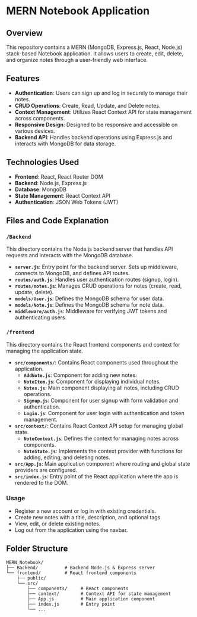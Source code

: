 # MERN Notebook Application

## Overview

This repository contains a MERN (MongoDB, Express.js, React, Node.js) stack-based Notebook application. It allows users to create, edit, delete, and organize notes through a user-friendly web interface.

## Features

- **Authentication**: Users can sign up and log in securely to manage their notes.
- **CRUD Operations**: Create, Read, Update, and Delete notes.
- **Context Management**: Utilizes React Context API for state management across components.
- **Responsive Design**: Designed to be responsive and accessible on various devices.
- **Backend API**: Handles backend operations using Express.js and interacts with MongoDB for data storage.

## Technologies Used

- **Frontend**: React, React Router DOM
- **Backend**: Node.js, Express.js
- **Database**: MongoDB
- **State Management**: React Context API
- **Authentication**: JSON Web Tokens (JWT)

## Files and Code Explanation

### `/Backend`

This directory contains the Node.js backend server that handles API requests and interacts with the MongoDB database.

- **`server.js`**: Entry point for the backend server. Sets up middleware, connects to MongoDB, and defines API routes.
- **`routes/auth.js`**: Handles user authentication routes (signup, login).
- **`routes/notes.js`**: Manages CRUD operations for notes (create, read, update, delete).
- **`models/User.js`**: Defines the MongoDB schema for user data.
- **`models/Note.js`**: Defines the MongoDB schema for note data.
- **`middleware/auth.js`**: Middleware for verifying JWT tokens and authenticating users.

### `/frontend`

This directory contains the React frontend components and context for managing the application state.

- **`src/components/`**: Contains React components used throughout the application.
  - **`AddNote.js`**: Component for adding new notes.
  - **`NoteItem.js`**: Component for displaying individual notes.
  - **`Notes.js`**: Main component displaying all notes, including CRUD operations.
  - **`Signup.js`**: Component for user signup with form validation and authentication.
  - **`Login.js`**: Component for user login with authentication and token management.
- **`src/context/`**: Contains React Context API setup for managing global state.
  - **`NoteContext.js`**: Defines the context for managing notes across components.
  - **`NoteState.js`**: Implements the context provider with functions for adding, editing, and deleting notes.
- **`src/App.js`**: Main application component where routing and global state providers are configured.
- **`src/index.js`**: Entry point of the React application where the app is rendered to the DOM.

### Usage

- Register a new account or log in with existing credentials.
- Create new notes with a title, description, and optional tags.
- View, edit, or delete existing notes.
- Log out from the application using the navbar.

## Folder Structure

```
MERN_Notebook/
├── Backend/          # Backend Node.js & Express server
└── frontend/         # React frontend components
    ├── public/
    └── src/
        ├── components/     # React components
        ├── context/        # Context API for state management
        ├── App.js          # Main application component
        ├── index.js        # Entry point
        └── ...
```
